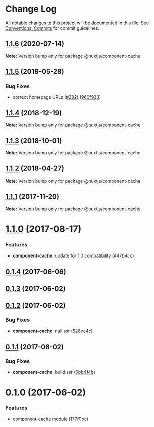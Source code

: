 # Change Log

All notable changes to this project will be documented in this file.
See [Conventional Commits](https://conventionalcommits.org) for commit guidelines.

## [1.1.6](https://github.com/nuxt/modules/compare/@nuxtjs/component-cache@1.1.5...@nuxtjs/component-cache@1.1.6) (2020-07-14)

**Note:** Version bump only for package @nuxtjs/component-cache





## [1.1.5](https://github.com/nuxt/modules/compare/@nuxtjs/component-cache@1.1.4...@nuxtjs/component-cache@1.1.5) (2019-05-28)


### Bug Fixes

* correct homepage URLs ([#282](https://github.com/nuxt/modules/issues/282)) ([960f933](https://github.com/nuxt/modules/commit/960f933))





<a name="1.1.4"></a>
## [1.1.4](https://github.com/nuxt/modules/compare/@nuxtjs/component-cache@1.1.3...@nuxtjs/component-cache@1.1.4) (2018-12-19)

**Note:** Version bump only for package @nuxtjs/component-cache





<a name="1.1.3"></a>
## [1.1.3](https://github.com/nuxt/modules/compare/@nuxtjs/component-cache@1.1.2...@nuxtjs/component-cache@1.1.3) (2018-10-01)

**Note:** Version bump only for package @nuxtjs/component-cache





<a name="1.1.2"></a>
## [1.1.2](https://github.com/nuxt/modules/compare/@nuxtjs/component-cache@1.1.1...@nuxtjs/component-cache@1.1.2) (2018-04-27)




**Note:** Version bump only for package @nuxtjs/component-cache

<a name="1.1.1"></a>
## [1.1.1](https://github.com/nuxt/modules/compare/@nuxtjs/component-cache@1.1.0...@nuxtjs/component-cache@1.1.1) (2017-11-20)




**Note:** Version bump only for package @nuxtjs/component-cache

<a name="1.1.0"></a>
# [1.1.0](https://github.com/nuxt/modules/compare/@nuxtjs/component-cache@1.0.0...@nuxtjs/component-cache@1.1.0) (2017-08-17)


### Features

* **component-cache:** update for 1.0 compatibility ([447b4cc](https://github.com/nuxt/modules/commit/447b4cc))




<a name="0.1.4"></a>
## [0.1.4](https://github.com/nuxt/modules/compare/@nuxtjs/component-cache@0.1.3...@nuxtjs/component-cache@0.1.4) (2017-06-06)




<a name="0.1.3"></a>
## [0.1.3](https://github.com/nuxt/modules/compare/@nuxtjs/component-cache@0.1.2...@nuxtjs/component-cache@0.1.3) (2017-06-02)




<a name="0.1.2"></a>
## [0.1.2](https://github.com/nuxt/modules/compare/@nuxtjs/component-cache@0.1.1...@nuxtjs/component-cache@0.1.2) (2017-06-02)


### Bug Fixes

* **component-cache:** null ssr ([528ec4c](https://github.com/nuxt/modules/commit/528ec4c))




<a name="0.1.1"></a>
## [0.1.1](https://github.com/nuxt/modules/compare/@nuxtjs/component-cache@0.1.0...@nuxtjs/component-cache@0.1.1) (2017-06-02)


### Bug Fixes

* **component-cache:** build.ssr ([6bb414b](https://github.com/nuxt/modules/commit/6bb414b))




<a name="0.1.0"></a>
# 0.1.0 (2017-06-02)


### Features

* component-cache module ([177f0bc](https://github.com/nuxt/modules/commit/177f0bc))
